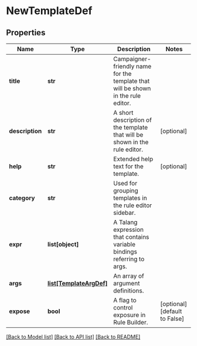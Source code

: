 # NewTemplateDef

## Properties
Name | Type | Description | Notes
------------ | ------------- | ------------- | -------------
**title** | **str** | Campaigner-friendly name for the template that will be shown in the rule editor. | 
**description** | **str** | A short description of the template that will be shown in the rule editor. | [optional] 
**help** | **str** | Extended help text for the template. | [optional] 
**category** | **str** | Used for grouping templates in the rule editor sidebar. | 
**expr** | **list[object]** | A Talang expression that contains variable bindings referring to args. | 
**args** | [**list[TemplateArgDef]**](TemplateArgDef.md) | An array of argument definitions. | 
**expose** | **bool** | A flag to control exposure in Rule Builder. | [optional] [default to False]

[[Back to Model list]](../README.md#documentation-for-models) [[Back to API list]](../README.md#documentation-for-api-endpoints) [[Back to README]](../README.md)


